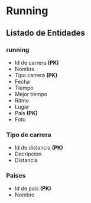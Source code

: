 # Running

## Listado de Entidades

### running

- Id de carrera **(PK)**
- Nombre
- Tipo carrera **(PK)**
- Fecha
- Tiempo
- Mejor tiempo
- Ritmo 
- Lugar
- Pais **(PK)**
- Foto

### Tipo de carrera

- Id de distancia **(PK)**
- Decripcion
- Distancia

### Paises
- Id de pais **(PK)**
- Nombre
